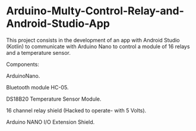 # Arduino-Multy-Control-Relay-and-Android-Studio-App
This project consists in the development of an app with Android Studio (Kotlin) to communicate with Arduino Nano 
to control a module of 16 relays and a temperature sensor.

Components:

ArduinoNano.

Bluetooth module HC-05.

DS18B20 Temperature Sensor Module.

16 channel relay shield (Hacked to operate- with 5 Volts).

Arduino NANO I/O Extension Shield.

